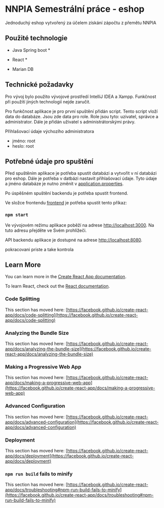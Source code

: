 # NNPIA Semestrální práce - eshop

Jednoduchý eshop vytvořený za účelem získání zápočtu z přemětu NNPIA

## Použité technologie

* Java Spring boot
    *
    
* React
    *
    
* Marian DB

## Technické požadavky
Pro vývoj bylo použito vývojové prostředí IntelliJ IDEA a Xampp. Funkčnost při použití jiných technologií nejde zaručit.

Pro funkčnost aplikace je pro první spuštění přidán script. Tento script vloží data do databáze.
Jsou zde data pro role. Role jsou tyto: uzivatel, správce a administrator. Dále je přidán uživatel
s administrátorskými právy.

Přihlašovací údaje výchozího administratora

* jméno: root
* heslo: root

## Potřebné údaje pro spuštění

Před spuštěním aplikace je potřeba spustit databázi a vytvořit v ní databázi pro eshop.
Dále je potřeba v datbázi nastavit přihlašovací údaje. Tyto údaje a jméno databáze je 
nutno změnit v [application.properties](src/main/resources/application.properties).

Po úspěšném spuštění backendu je potřeba spustit frontend.

Ve složce frontendu [frontend](src/main/frontend) je potřeba spustit tento příkaz:

### `npm start`

Ve vývojovém režimu aplikace poběží na adrese [http://localhost:3000](http://localhost:3000).
Na tuto adresu přejděte ve Svém prohlížeči.

API backendu aplikace je dostupné na adrese [http://localhost:8080](http://localhost:8080).

pokracovani priste a take kontrola

## Learn More

You can learn more in the [Create React App documentation](https://facebook.github.io/create-react-app/docs/getting-started).

To learn React, check out the [React documentation](https://reactjs.org/).

### Code Splitting

This section has moved here: [https://facebook.github.io/create-react-app/docs/code-splitting](https://facebook.github.io/create-react-app/docs/code-splitting)

### Analyzing the Bundle Size

This section has moved here: [https://facebook.github.io/create-react-app/docs/analyzing-the-bundle-size](https://facebook.github.io/create-react-app/docs/analyzing-the-bundle-size)

### Making a Progressive Web App

This section has moved here: [https://facebook.github.io/create-react-app/docs/making-a-progressive-web-app](https://facebook.github.io/create-react-app/docs/making-a-progressive-web-app)

### Advanced Configuration

This section has moved here: [https://facebook.github.io/create-react-app/docs/advanced-configuration](https://facebook.github.io/create-react-app/docs/advanced-configuration)

### Deployment

This section has moved here: [https://facebook.github.io/create-react-app/docs/deployment](https://facebook.github.io/create-react-app/docs/deployment)

### `npm run build` fails to minify

This section has moved here: [https://facebook.github.io/create-react-app/docs/troubleshooting#npm-run-build-fails-to-minify](https://facebook.github.io/create-react-app/docs/troubleshooting#npm-run-build-fails-to-minify)
